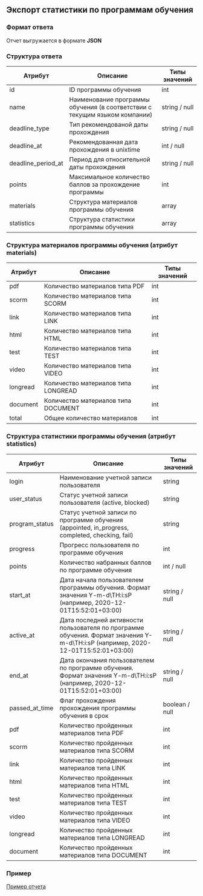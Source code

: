 ## Экспорт статистики по программам обучения
### Формат ответа
Отчет выгружается в формате **JSON**

### Структура ответа
| Атрибут | Описание                                                                  | Типы значений |
| -------|---------------------------------------------------------------------------| ---- |
| id | ID программы обучения                                                     | int |
| name | Наименование программы обучения (в соответствии с текущим языком компании) | string / null|
| deadline_type | Тип рекомендованой даты прохождения                   | string / null|
| deadline_at | Рекомендованная дата прохождения в unixtime                               | int / null|
| deadline_period_at | Период для относительной даты прохождения                                 | string / null|
| points | Максимальное количество баллов за прохождение программы                   | int |
| materials | Структура материалов программы обучения                                   | array |
| statistics | Структура статистики программы обучения                                   | array |

### Структура материалов программы обучения (атрибут materials)
| Атрибут |Описание| Типы значений |
| -------| ----- | ---- |
| pdf | Количество материалов типа PDF | int |
| scorm | Количество материалов типа SCORM | int |
| link | Количество материалов типа LINK | int |
| html | Количество материалов типа HTML | int |
| test | Количество материалов типа TEST | int |
| video | Количество материалов типа VIDEO | int |
| longread | Количество материалов типа LONGREAD | int |
| document | Количество материалов типа DOCUMENT | int |
| total | Общее количество материалов | int |

### Структура статистики программы обучения (атрибут statistics)
| Атрибут        | Описание                                                                                                                         | Типы значений  |
|----------------|----------------------------------------------------------------------------------------------------------------------------------|----------------|
| login          | Наименование учетной записи пользователя                                                                                         | string         |
| user_status    | Статус учетной записи пользователя (active, blocked)                                                                             | string         |
| program_status | Статус учетной записи по программе обучения (appointed, in_progress, completed, checking, fail)                                  | string         |
| progress       | Прогресс пользователя по программе обучения                                                                                      | int            |
| points         | Количество набранных баллов по программе обучения                                                                                | int / null     |
| start_at       | Дата начала пользователем программы обучения. Формат значения Y-m-d\TH:i:sP (например, 2020-12-01T15:52:01+03:00)                | string / null  |
| active_at      | Дата последней активности пользователя по программе обучения. Формат значения Y-m-d\TH:i:sP (например, 2020-12-01T15:52:01+03:00) | string / null  |
| end_at         | Дата окончания пользователем по программе обучения. Формат значения Y-m-d\TH:i:sP (например, 2020-12-01T15:52:01+03:00)          | string / null  |
| passed_at_time | Флаг прохождения прохождения программы обучения в срок                                       | boolean / null |
| pdf            | Количество пройденных материалов типа PDF                                                                                        | int            |
| scorm          | Количество пройденных материалов типа SCORM                                                                                      | int            |
| link           | Количество пройденных материалов типа LINK                                                                                       | int            |
| html           | Количество пройденных материалов типа HTML                                                                                       | int            |
| test           | Количество пройденных материалов типа TEST                                                                                       | int            |
| video          | Количество пройденных материалов типа VIDEO                                                                                      | int            |
| longread       | Количество пройденных материалов типа LONGREAD                                                                                   | int            |
| document       | Количество пройденных материалов типа DOCUMENT                                                                                   | int            |

### Пример
[Пример отчета](https://github.com/ekvio-dev/integration-api-response-examples/blob/master/examples/v2/learning-program/learning-program-statistic-response.json)